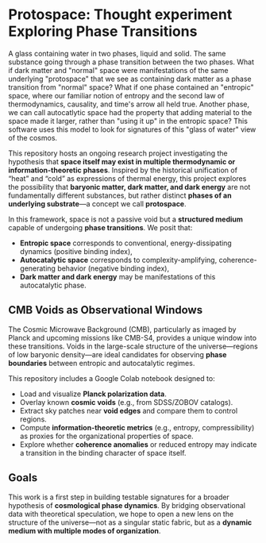 
# Protospace: Thought experiment Exploring Phase Transitions 

A glass containing water in two phases, liquid and solid.  The same substance going through a phase transition between the two phases. What if dark matter and "normal" space were manifestations of the same underlying "protospace" that we see as containing dark matter as a phase transition from "normal" space?  What if one phase contained an "entropic" space, where our familiar notion of entropy and the second law of thermodynamics, causality, and time's arrow all held true.  Another phase, we can call autocatlytic space had the property that adding material to the space made it larger, rather than "using it up" in the entropic space?  This software uses this model to look for signatures of this "glass of water" view of the cosmos.

This repository hosts an ongoing research project investigating the hypothesis that **space itself may exist in multiple thermodynamic or information-theoretic phases**. Inspired by the historical unification of “heat” and “cold” as expressions of thermal energy, this project explores the possibility that **baryonic matter, dark matter, and dark energy** are not fundamentally different substances, but rather distinct **phases of an underlying substrate**—a concept we call **protospace**.

In this framework, space is not a passive void but a **structured medium** capable of undergoing **phase transitions**. We posit that:
- **Entropic space** corresponds to conventional, energy-dissipating dynamics (positive binding index),
- **Autocatalytic space** corresponds to complexity-amplifying, coherence-generating behavior (negative binding index),
- **Dark matter and dark energy** may be manifestations of this autocatalytic phase.

## CMB Voids as Observational Windows

The Cosmic Microwave Background (CMB), particularly as imaged by Planck and upcoming missions like CMB-S4, provides a unique window into these transitions. Voids in the large-scale structure of the universe—regions of low baryonic density—are ideal candidates for observing **phase boundaries** between entropic and autocatalytic regimes.

This repository includes a Google Colab notebook designed to:

- Load and visualize **Planck polarization data**.
- Overlay known **cosmic voids** (e.g., from SDSS/ZOBOV catalogs).
- Extract sky patches near **void edges** and compare them to control regions.
- Compute **information-theoretic metrics** (e.g., entropy, compressibility) as proxies for the organizational properties of space.
- Explore whether **coherence anomalies** or reduced entropy may indicate a transition in the binding character of space itself.

## Goals

This work is a first step in building testable signatures for a broader hypothesis of **cosmological phase dynamics**. By bridging observational data with theoretical speculation, we hope to open a new lens on the structure of the universe—not as a singular static fabric, but as a **dynamic medium with multiple modes of organization**.
